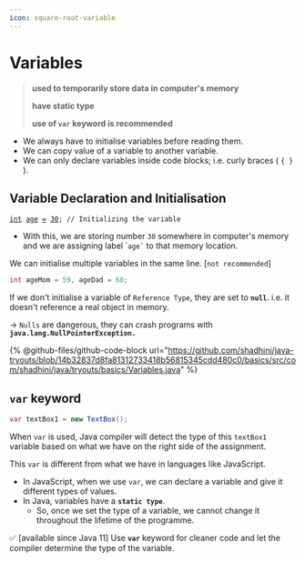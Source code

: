 ```yaml
---
icon: square-root-variable
---
```


# Variables

> **used to temporarily store data in computer's memory**
>
> **have static type**
>
> **use of `var` keyword is recommended**

* We always have to initialise variables before reading them.
* We can copy value of a variable to another variable.
* We can only declare variables inside code blocks; i.e. curly braces ( `{ }` ).

## Variable Declaration and Initialisation

<pre class="language-java"><code class="lang-java"><a data-footnote-ref href="#user-content-fn-1">int</a> <a data-footnote-ref href="#user-content-fn-2">age</a> <a data-footnote-ref href="#user-content-fn-3">=</a> <a data-footnote-ref href="#user-content-fn-4">30</a>; // Initializing the variable
</code></pre>

* With this, we are storing number `30` somewhere in computer's memory and we are assigning label \``` age` `` to that memory location.



We can initialise multiple variables in the same line. \[`not recommended`]

```java
int ageMom = 59, ageDad = 68;
```



If we don't initialise a variable of `Reference Type`, they are set to **`null`**. i.e. it doesn't reference a real object in memory.

\-> `Nulls` are dangerous, they can crash programs with **`java.lang.NullPointerException.`**



{% @github-files/github-code-block url="https://github.com/shadhini/java-tryouts/blob/14b32837d8fa81312733418b56815345cdd480c0/basics/src/com/shadhini/java/tryouts/basics/Variables.java" %}

&#x20;

## `var` keyword

```java
var textBox1 = new TextBox();
```

When `var` is used, Java compiler will detect the type of this `textBox1` variable based on what we have on the right side of the assignment.

This `var` is different from what we have in languages like JavaScript.&#x20;

* In JavaScript, when we use `var`, we can declare a variable and give it different types of values.
* In Java, variables have a **`static type`**.
  * So, once we set the type of a variable, we cannot change it throughout the lifetime of the programme.

✅  \[available since Java 11] Use **`var`** keyword for cleaner code and let the compiler determine the type of the variable.&#x20;

&#x20;



[^1]: variable type

[^2]: name, label, identifier

[^3]: assignment operator

[^4]: initial value that we are assigning to this variable
